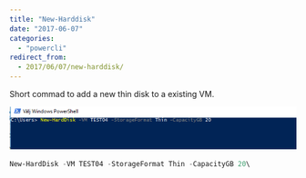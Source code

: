 ```yaml
---
title: "New-Harddisk"
date: "2017-06-07"
categories: 
  - "powercli"
redirect_from:
  - 2017/06/07/new-harddisk/
---
```


Short commad to add a new thin disk to a existing VM.

![2017-06-07 09_28_32-Välj Windows PowerShell](/assets/img/2017-06-07-powershell.png)

```powershell
New-HardDisk -VM TEST04 -StorageFormat Thin -CapacityGB 20\
```
